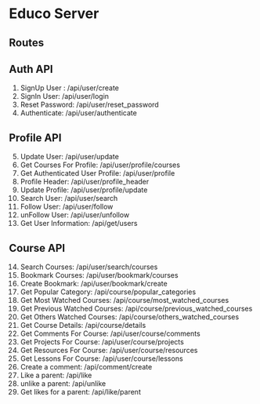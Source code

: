 
# Educo Server

## Routes

## Auth API
1. SignUp User : /api/user/create
2. SignIn User: /api/user/login
3. Reset Password: /api/user/reset_password
4. Authenticate: /api/user/authenticate

## Profile API
5. Update User: /api/user/update
6. Get Courses For Profile: /api/user/profile/courses
7. Get Authenticated User Profile: /api/user/profile
8. Profile Header: /api/user/profile_header
9. Update Profile: /api/user/profile/update
10. Search User: /api/user/search
11. Follow User: /api/user/follow
12. unFollow User: /api/user/unfollow
13. Get User Information: /api/get/users

## Course API
14. Search Courses: /api/user/search/courses
15. Bookmark Courses: /api/user/bookmark/courses
16. Create Bookmark: /api/user/bookmark/create
17. Get Popular Category: /api/course/popular_categories
18. Get Most Watched Courses: /api/course/most_watched_courses
19. Get Previous Watched Courses: /api/course/previous_watched_courses
20. Get Others Watched Courses: /api/course/others_watched_courses
21. Get Course Details: /api/course/details
22. Get Comments For Course: /api/user/course/comments
23. Get Projects For Course: /api/user/course/projects
24. Get Resources For Course: /api/user/course/resources
25. Get Lessons For Course: /api/user/course/lessons
26. Create a comment: /api/comment/create
27. Like a parent: /api/like
28. unlike a parent: /api/unlike
29. Get likes for a parent: /api/like/parent


